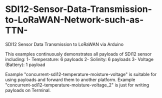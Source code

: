 # SDI12-Sensor-Data-Transmission-to-LoRaWAN-Network-such-as-TTN-
SDI12 Sensor Data Transmission to LoRaWAN via Arduino

This examples continuously demonstrates all payloads of SDI12 sensor including:
1- Temperature: 6 payloads 
2- Solinity:  6 payloads
3- Voltage (Battery):  1 payload


Example "concurrent-sdi12-temperature-moisture-voltage" is suitable for using payloads and forward them to another platform.
Example "concurrent-sdi12-temperature-moisture-voltage_2" is just for writing payloads on Terminal.
